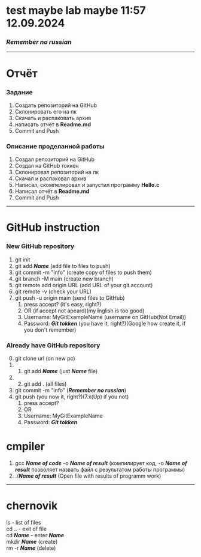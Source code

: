# test maybe lab maybe 11:57 12.09.2024 
### ***Remember no russian***


---
# Отчёт
### Задание
1. Создать репозиторий на GitHub
2. Склонировать его на пк
3. Скачать и распаковать архив
4. написать отчёт в **Readme.md**
5. Commit and Push


### Описание проделанной работы
1. Создал репозиторий на GitHub
2. Создал на GitHub токкен
3. Склонировал репозиторий на пк
2. Скачал и распаковал архив
3. Написал, скомпелировал и запустил программу **Hello.c**
3. Написал отчёт в **Readme.md**
4. Commit and Push


---
# GitHub instruction
### New GitHub repository
1. git init
2. git add ***Name***                (add file to files to push)
3. git commit -m "info"              (create copy of files to push them)
4. git branch -M main                (create new branch)
5. git remote add origin URL         (add URL of your git account)
6. git remote -v                     (check your URL)
7. git push -u origin main           (send files to GitHub)
    1. press accept?                 (it's easy, right?)
    2. OR                            (if accept not apeard)(my **i**nglish is too good)
    3. Username: MyGitExampleName    (username on GitHub(Not Email))
    4. Password: ***Git tokken***    (you have it, right?)(Google how create it, if you don't remember)


### Already have GitHub repository
0. git clone url                     (on new pc)
1. 1. git add ***Name***             (just ***Name*** file)
1. 2.   git add .                    (all files)
2. git commit -m "info"              (***Remember no russian***)
3. git push                          (you now it, right?)(7.x(Up) if you not)
    1. press accept?
    2. OR
    3. Username: MyGitExampleName
    4. Password: ***Git tokken***


# cmpiler
1. gcc ***Name of code*** -o ***Name of result*** (компилирует код, -o ***Name of result*** позволяет назвать файл с результатом работы программы)
2. ./***Name of result*** (Open file with results of programm work)






---
# chernovik
ls - list of files  
cd .. - exit of file  
cd ***Name*** - enter ***Name***  
mkdir ***Name*** (create)  
rm -r ***Name*** (delete)  
